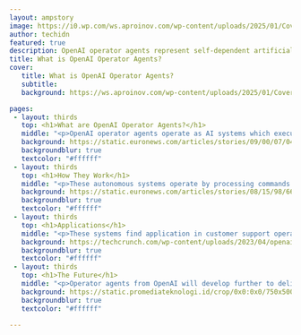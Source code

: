 ```yaml
---
layout: ampstory
image: https://i0.wp.com/ws.aproinov.com/wp-content/uploads/2025/01/Cover-OpenAI.jpg?resize=720,1280
author: techidn
featured: true
description: OpenAI operator agents represent self-dependent artificial intelligence platforms which achieve task execution with high efficiency. Discover their operational mechanics along with practical uses and prospective industry growth opportunities.
title: What is OpenAI Operator Agents?
cover:
   title: What is OpenAI Operator Agents?
   subtitle: 
   background: https://ws.aproinov.com/wp-content/uploads/2025/01/Cover-OpenAI.jpg

pages:
 - layout: thirds
   top: <h1>What are OpenAI Operator Agents?</h1>
   middle: "<p>OpenAI operator agents operate as AI systems which execute tasks autonomously through environmental interactions controlled by commands.</p>"
   background: https://static.euronews.com/articles/stories/09/00/07/04/1200x675_cmsv2_b754334c-8fb9-5b3b-9df3-2d2cc8993617-9000704.jpg
   backgroundblur: true
   textcolor: "#ffffff"
 - layout: thirds
   top: <h1>How They Work</h1>
   middle: "<p>These autonomous systems operate by processing commands through tool usage to make human-like decisions to perform tasks.</p>"
   background: https://static.euronews.com/articles/stories/08/15/98/66/1200x675_cmsv2_c5e377ef-cc64-5545-944b-276e1e090925-8159866.jpg
   backgroundblur: true
   textcolor: "#ffffff"
 - layout: thirds
   top: <h1>Applications</h1>
   middle: "<p>These systems find application in customer support operations and automation tasks while they analyze data to boost overall efficiency.</p>"
   background: https://techcrunch.com/wp-content/uploads/2023/04/openai-getty.jpg
   backgroundblur: true
   textcolor: "#ffffff"
 - layout: thirds
   top: <h1>The Future</h1>
   middle: "<p>Operator agents from OpenAI will develop further to deliver increasingly sophisticated autonomous solutions.</p>"
   background: https://static.promediateknologi.id/crop/0x0:0x0/750x500/webp/photo/p3/66/2024/12/07/Future_Media-815662990.png
   backgroundblur: true
   textcolor: "#ffffff"

---
```

